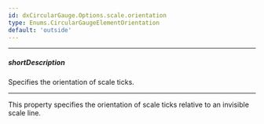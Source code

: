 ```yaml
---
id: dxCircularGauge.Options.scale.orientation
type: Enums.CircularGaugeElementOrientation
default: 'outside'
---
```

---
##### shortDescription
Specifies the orientation of scale ticks.

---
This property specifies the orientation of scale ticks relative to an invisible scale line.
